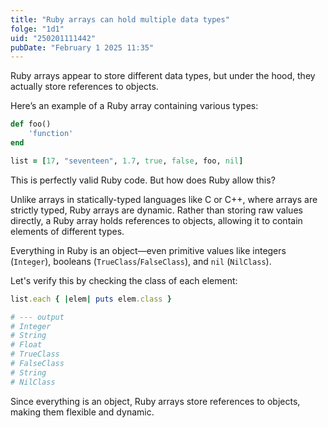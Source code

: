 ```yaml
---
title: "Ruby arrays can hold multiple data types"
folge: "1d1"
uid: "250201111442"
pubDate: "February 1 2025 11:35"
---
```


Ruby arrays appear to store different data types, but under the hood, they actually store references to objects.

Here’s an example of a Ruby array containing various types:
```rb
def foo()
	'function'
end

list = [17, "seventeen", 1.7, true, false, foo, nil]
```

This is perfectly valid Ruby code. But how does Ruby allow this?

Unlike arrays in statically-typed languages like C or C++, where arrays are strictly typed, Ruby arrays are dynamic. Rather than storing raw values directly, a Ruby array holds references to objects, allowing it to contain elements of different types.

Everything in Ruby is an object—even primitive values like integers (`Integer`), booleans (`TrueClass`/`FalseClass`), and `nil` (`NilClass`).

Let's verify this by checking the class of each element:

```rb
list.each { |elem| puts elem.class }

# --- output
# Integer  
# String  
# Float  
# TrueClass  
# FalseClass  
# String  
# NilClass  
```

Since everything is an object, Ruby arrays store references to objects, making them flexible and dynamic.